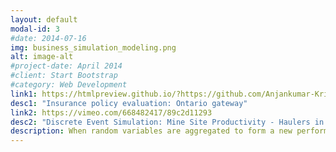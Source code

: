 ```yaml
---
layout: default
modal-id: 3
#date: 2014-07-16
img: business_simulation_modeling.png
alt: image-alt
#project-date: April 2014
#client: Start Bootstrap
#category: Web Development
link1: https://htmlpreview.github.io/?https://github.com/Anjankumar-Krishnan/anjankumar-krishnan.github.io/blob/main/Ontario%20Gateway%20Insurance%20Analysis.html
desc1: "Insurance policy evaluation: Ontario gateway"
link2: https://vimeo.com/668482417/89c2d11293
desc2: "Discrete Event Simulation: Mine Site Productivity - Haulers in motion"
description: When random variables are aggregated to form a new performance metric (eg. total business profit), the aggregated random variable's distribution doesn't conform to a known probabality distribution. In such cases simulation modeling has been employed to calculate such random variables and aid business decision-making
---
```

